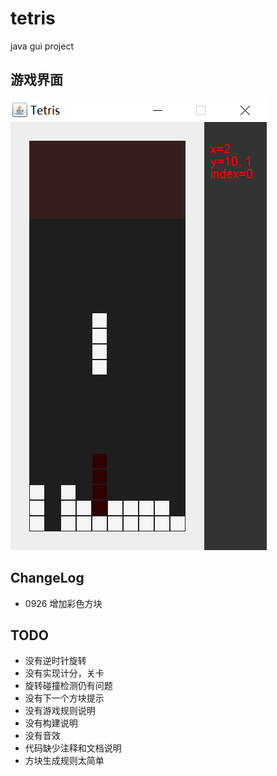 # tetris
java gui project

## 游戏界面

![snapshot](etc/snapshot.png)

## ChangeLog

* 0926 增加彩色方块

## TODO

* 没有逆时针旋转
* 没有实现计分，关卡
* 旋转碰撞检测仍有问题
* 没有下一个方块提示
* 没有游戏规则说明
* 没有构建说明
* 没有音效
* 代码缺少注释和文档说明
* 方块生成规则太简单

